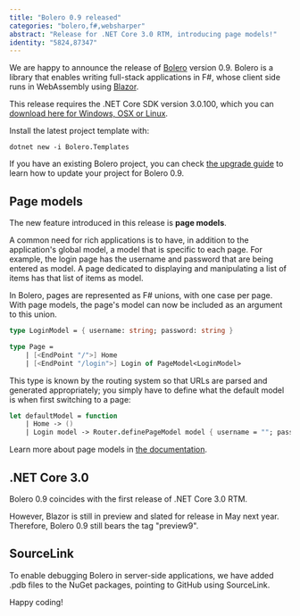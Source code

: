 ```yaml
---
title: "Bolero 0.9 released"
categories: "bolero,f#,websharper"
abstract: "Release for .NET Core 3.0 RTM, introducing page models!"
identity: "5824,87347"
---
```

We are happy to announce the release of [Bolero](https://fsbolero.io/) version 0.9. Bolero is a library that enables writing full-stack applications in F#, whose client side runs in WebAssembly using [Blazor](https://blazor.net/).

This release requires the .NET Core SDK version 3.0.100, which you can [download here for Windows, OSX or Linux](https://dotnet.microsoft.com/download/dotnet-core/3.0).

Install the latest project template with:

```
dotnet new -i Bolero.Templates
```

If you have an existing Bolero project, you can check [the upgrade guide](https://fsbolero.io/docs/Upgrade) to learn how to update your project for Bolero 0.9.

## Page models

The new feature introduced in this release is **page models**.

A common need for rich applications is to have, in addition to the application's global model, a model that is specific to each page. For example, the login page has the username and password that are being entered as model. A page dedicated to displaying and manipulating a list of items has that list of items as model.

In Bolero, pages are represented as F# unions, with one case per page. With page models, the page's model can now be included as an argument to this union.

```fsharp
type LoginModel = { username: string; password: string }

type Page =
    | [<EndPoint "/">] Home
    | [<EndPoint "/login">] Login of PageModel<LoginModel>
```

This type is known by the routing system so that URLs are parsed and generated appropriately; you simply have to define what the default model is when first switching to a page:

```fsharp
let defaultModel = function
    | Home -> ()
    | Login model -> Router.definePageModel model { username = ""; password = "" }
```

Learn more about page models in [the documentation](https://fsbolero.io/docs/Routing#page-models).

## .NET Core 3.0

Bolero 0.9 coincides with the first release of .NET Core 3.0 RTM.

However, Blazor is still in preview and slated for release in May next year. Therefore, Bolero 0.9 still bears the tag "preview9".

## SourceLink

To enable debugging Bolero in server-side applications, we have added .pdb files to the NuGet packages, pointing to GitHub using SourceLink.

Happy coding!

